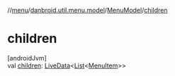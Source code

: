 //[menu](../../../index.md)/[danbroid.util.menu.model](../index.md)/[MenuModel](index.md)/[children](children.md)

# children

[androidJvm]\
val [children](children.md): [LiveData](https://developer.android.com/reference/kotlin/androidx/lifecycle/LiveData.html)<[List](https://kotlinlang.org/api/latest/jvm/stdlib/kotlin.collections/-list/index.html)<[MenuItem](../../danbroid.util.menu/-menu-item/index.md)>>

